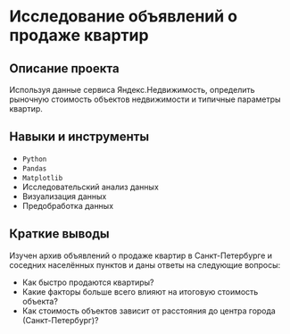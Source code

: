# Исследование объявлений о продаже квартир


## Описание проекта

Используя данные сервиса Яндекс.Недвижимость, определить рыночную стоимость объектов недвижимости и типичные параметры квартир.

## Навыки и инструменты
- `Python`
- `Pandas`
- `Matplotlib`
- Исследовательский анализ данных
- Визуализация данных
- Предобработка данных
  
## Краткие выводы
Изучен архив объявлений о продаже квартир в Санкт-Петербурге и соседних населённых пунктов и даны ответы на следующие вопросы:
- Как быстро продаются квартиры?
- Какие факторы больше всего влияют на итоговую стоимость объекта?
- Как стоимость объектов зависит от расстояния до центра города (Санкт-Петербург)?
